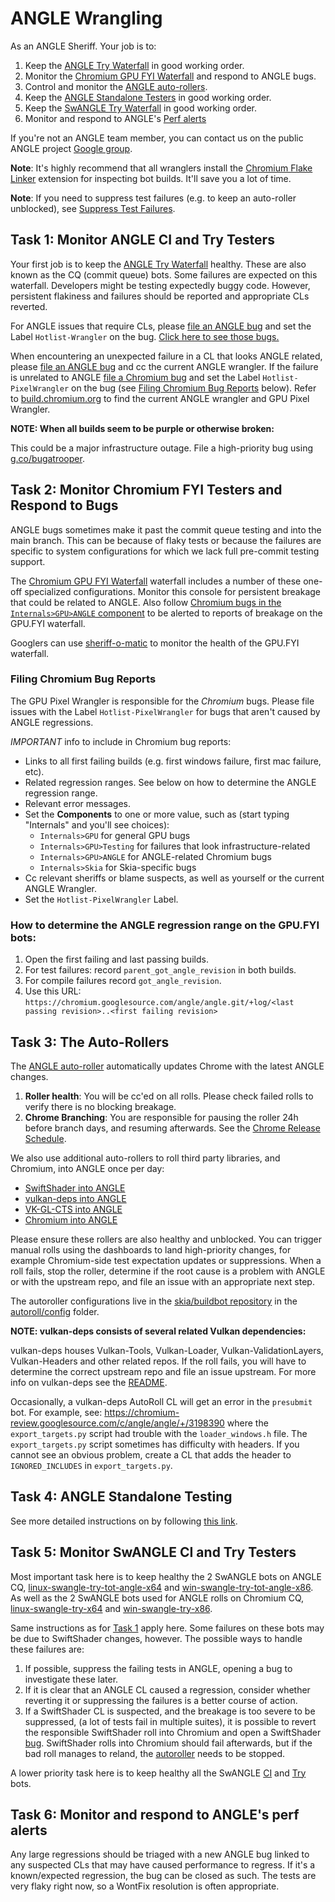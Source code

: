 # ANGLE Wrangling

As an ANGLE Sheriff. Your job is to:

 1. Keep the [ANGLE Try Waterfall](https://ci.chromium.org/p/chromium/g/tryserver.chromium.angle/builders) in good
    working order.
 1. Monitor the
    [Chromium GPU FYI Waterfall](https://ci.chromium.org/p/chromium/g/chromium.gpu.fyi/console)
    and respond to ANGLE bugs.
 1. Control and monitor the [ANGLE auto-rollers](#task-3_the-auto_rollers).
 1. Keep the [ANGLE Standalone Testers](README.md) in good working order.
 1. Keep the [SwANGLE Try Waterfall](https://luci-milo.appspot.com/p/chromium/g/tryserver.chromium.swangle/builders) in good
    working order.
 1. Monitor and respond to ANGLE's [Perf alerts](https://groups.google.com/u/0/a/chromium.org/g/angle-perf-alerts)

If you're not an ANGLE team member, you can contact us on the public ANGLE project
[Google group](https://groups.google.com/forum/#!forum/angleproject).

**Note**: It's highly recommend that all wranglers install the [Chromium Flake Linker][Flaker]
extension for inspecting bot builds. It'll save you a lot of time.

**Note**: If you need to suppress test failures (e.g. to keep an auto-roller unblocked), see
[Suppress Test Failures](../doc/TestingAndProcesses.md).

[Flaker]: https://chrome.google.com/webstore/detail/flake-linker/boamnmbgmfnobomddmenbaicodgglkhc

## Task 1: Monitor ANGLE CI and Try Testers

Your first job is to keep the
[ANGLE Try Waterfall](https://ci.chromium.org/p/chromium/g/tryserver.chromium.angle/builders)
healthy.  These are also known as the CQ (commit queue) bots.  Some
failures are expected on this waterfall. Developers might be testing expectedly buggy code. However,
persistent flakiness and failures should be reported and appropriate CLs reverted.

For ANGLE issues that require CLs, please [file an ANGLE bug](http://anglebug.com/new) and set
the Label `Hotlist-Wrangler` on the bug.
[Click here to see those bugs.][WranglerBugs]

[WranglerBugs]:https://bugs.chromium.org/p/angleproject/issues/list?q=Hotlist%3DWrangler&can=2

When encountering an unexpected failure in a CL that looks ANGLE related, please
[file an ANGLE bug](http://anglebug.com/new) and cc the current ANGLE wrangler. If the failure is
unrelated to ANGLE [file a Chromium bug](http://crbug.com/new) and set the Label
`Hotlist-PixelWrangler` on the bug (see [Filing Chromium Bug Reports](#filing-chromium-bug-reports) below).
Refer to [build.chromium.org](https://ci.chromium.org/p/chromium/g/main/console) to find the current ANGLE
wrangler and GPU Pixel Wrangler.

**NOTE: When all builds seem to be purple or otherwise broken:**

This could be a major infrastructure outage. File a high-priority bug using
[g.co/bugatrooper](http://g.co/bugatrooper).

## Task 2: Monitor Chromium FYI Testers and Respond to Bugs

ANGLE bugs sometimes make it past the commit queue testing and into the main branch. This can be
because of flaky tests or because the failures are specific to system configurations for which we
lack full pre-commit testing support.

The [Chromium GPU FYI Waterfall][ChromiumFYI]
waterfall includes a number of these one-off specialized configurations.  Monitor this console for
persistent breakage that could be related to ANGLE.  Also follow [Chromium bugs in the `Internals>GPU>ANGLE` component][ChromiumANGLEBugs]
to be alerted to reports of breakage on the GPU.FYI waterfall.

[ChromiumFYI]:https://ci.chromium.org/p/chromium/g/chromium.gpu.fyi/console
[ChromiumANGLEBugs]:https://bugs.chromium.org/p/chromium/issues/list?q=component%3AInternals%3EGPU%3EANGLE&can=2

Googlers can use [sheriff-o-matic](https://sheriff-o-matic.appspot.com/chromium.gpu.fyi) to monitor
the health of the GPU.FYI waterfall.

### Filing Chromium Bug Reports

The GPU Pixel Wrangler is responsible for the *Chromium* bugs.  Please file issues with
the Label `Hotlist-PixelWrangler` for bugs that aren't caused by ANGLE regressions.

*IMPORTANT* info to include in Chromium bug reports:

 * Links to all first failing builds (e.g. first windows failure, first mac failure, etc).
 * Related regression ranges. See below on how to determine the ANGLE regression range.
 * Relevant error messages.
 * Set the **Components** to one or more value, such as (start typing "Internals" and you'll see choices):
   * `Internals>GPU` for general GPU bugs
   * `Internals>GPU>Testing` for failures that look infrastructure-related
   * `Internals>GPU>ANGLE` for ANGLE-related Chromium bugs
   * `Internals>Skia` for Skia-specific bugs
 * Cc relevant sheriffs or blame suspects, as well as yourself or the current ANGLE Wrangler.
 * Set the `Hotlist-PixelWrangler` Label.

### How to determine the ANGLE regression range on the GPU.FYI bots:

 1. Open the first failing and last passing builds.
 1. For test failures: record `parent_got_angle_revision` in both builds.
 1. For compile failures record `got_angle_revision`.
 1. Use this URL:
    `https://chromium.googlesource.com/angle/angle.git/+log/<last passing revision>..<first failing revision>`

## <a name="the-auto-rollers"></a>Task 3: The Auto-Rollers

The [ANGLE auto-roller](https://autoroll.skia.org/r/angle-chromium-autoroll) automatically updates
Chrome with the latest ANGLE changes.

 1. **Roller health**: You will be cc'ed on all rolls. Please check failed rolls to verify there is no blocking
    breakage.
 1. **Chrome Branching**: You are responsible for pausing the roller 24h before branch days, and resuming afterwards.
    See the [Chrome Release Schedule](https://chromiumdash.appspot.com/schedule).

We also use additional auto-rollers to roll third party libraries, and Chromium, into ANGLE once per day:

 * [SwiftShader into ANGLE](https://autoroll.skia.org/r/swiftshader-angle-autoroll)
 * [vulkan-deps into ANGLE](https://autoroll.skia.org/r/vulkan-deps-angle-autoroll)
 * [VK-GL-CTS into ANGLE](https://autoroll.skia.org/r/vk-gl-cts-angle-autoroll?tab=status)
 * [Chromium into ANGLE](https://autoroll.skia.org/r/chromium-angle-autoroll)

Please ensure these rollers are also healthy and unblocked. You can trigger manual rolls using the
dashboards to land high-priority changes, for example Chromium-side test expectation updates or
suppressions. When a roll fails, stop the roller, determine if the root cause is a problem with
ANGLE or with the upstream repo, and file an issue with an appropriate next step.

The autoroller configurations live in the [skia/buildbot repository](https://skia.googlesource.com/buildbot/)
in the [autoroll/config](https://skia.googlesource.com/buildbot/+/main/autoroll/config) folder.

**NOTE: vulkan-deps consists of several related Vulkan dependencies:**

vulkan-deps houses Vulkan-Tools, Vulkan-Loader, Vulkan-ValidationLayers, Vulkan-Headers and other
related repos. If the roll fails, you will have to determine the correct upstream repo and file
an issue upstream. For more info on vulkan-deps see the
[README](https://chromium.googlesource.com/vulkan-deps/+/refs/heads/main/README.md).

Occasionally, a vulkan-deps AutoRoll CL will get an error in the `presubmit` bot.  For example,
see: https://chromium-review.googlesource.com/c/angle/angle/+/3198390 where the
`export_targets.py` script had trouble with the `loader_windows.h` file.  The `export_targets.py`
script sometimes has difficulty with headers.  If you cannot see an obvious problem, create a CL
that adds the header to `IGNORED_INCLUDES` in `export_targets.py`.

## Task 4: ANGLE Standalone Testing

See more detailed instructions on by following [this link](README.md).

## Task 5: Monitor SwANGLE CI and Try Testers

Most important task here is to keep healthy the 2 SwANGLE bots on ANGLE CQ,
[linux-swangle-try-tot-angle-x64](https://luci-milo.appspot.com/p/chromium/builders/try/linux-swangle-try-tot-angle-x64)
and
[win-swangle-try-tot-angle-x86](https://luci-milo.appspot.com/p/chromium/builders/try/win-swangle-try-tot-angle-x86).
As well as the 2 SwANGLE bots used for ANGLE rolls on Chromium CQ,
[linux-swangle-try-x64](https://luci-milo.appspot.com/p/chromium/builders/try/linux-swangle-try-x64)
and
[win-swangle-try-x86](https://luci-milo.appspot.com/p/chromium/builders/try/win-swangle-try-x86).

Same instructions as for [Task 1](#task-1_monitor-angle-ci-and-try-testers) apply here.
Some failures on these bots may be due to SwiftShader changes, however.
The possible ways to handle these failures are:
1. If possible, suppress the failing tests in ANGLE, opening a bug to investigate these later.
1. If it is clear that an ANGLE CL caused a regression,
   consider whether reverting it or suppressing the failures is a better course of action.
1. If a SwiftShader CL is suspected, and the breakage is too severe to be suppressed,
   (a lot of tests fail in multiple suites),
   it is possible to revert the responsible SwiftShader roll into Chromium
   and open a SwiftShader [bug](http://go/swiftshaderbugs). SwiftShader rolls into Chromium
   should fail afterwards, but if the bad roll manages to reland,
   the [autoroller](https://autoroll.skia.org/r/swiftshader-chromium-autoroll) needs to be stopped.

A lower priority task here is to keep healthy all the SwANGLE
[CI](https://luci-milo.appspot.com/p/chromium/g/chromium.swangle/builders) and
[Try](https://luci-milo.appspot.com/p/chromium/g/tryserver.chromium.swangle/builders) bots.

## Task 6: Monitor and respond to ANGLE's perf alerts

Any large regressions should be triaged with a new ANGLE bug linked to any suspected CLs that may
have caused performance to regress. If it's a known/expected regression, the bug can be closed as
such. The tests are very flaky right now, so a WontFix resolution is often appropriate.
